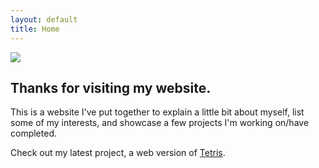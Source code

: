 ```yaml
---
layout: default
title: Home
---
```

<style type="text/css">
	
	.container {
		display: inline-block;
		width: 100%;
	}

	#frontpagephoto {
		box-sizing: border-box;
	}

	.overlay {
	  position: absolute;
	  display: inline;
	  opacity: 0;
	  transition: 0.3s ease;
	  background-color: #000000;
	}

	.overlay:hover {
		opacity: 0.5;
	}

/*	#otext {
	  color: white;
	  font-size: 20px;
	  position: absolute;
	  top: 10%;
	  left: 4%;
	}*/
	

</style>

<div class="container">
	<div class="overlay">
		<div id="otext">A hidden cove near Arikok National Park, Aruba, Dec 2018.</div>
	</div>
	<img id="frontpagephoto" src="cove.jpg"/>
</div>

<h2>Thanks for visiting my website.</h2>

<p>
	This is a website I've put together to explain a little bit about myself, list some of my interests, and showcase a few projects I'm working on/have completed.
</p>
<p>
	Check out my latest project, a web version of <a href="https://jonahmajumder.github.io/webtetris/">Tetris</a>.
</p>

